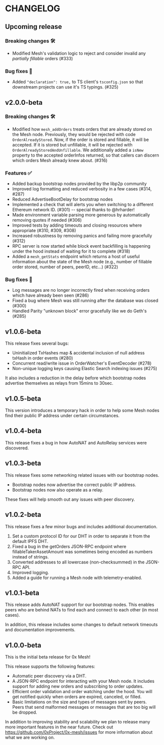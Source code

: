 # CHANGELOG

## Upcoming release

### Breaking changes 🛠 

- Modified Mesh's validation logic to reject and consider invalid any _partially fillable_ orders (#333)

### Bug fixes 🐞 

- Added `"declaration": true,` to TS client's `tsconfig.json` so that downstream projects can use it's TS typings. (#325)


## v2.0.0-beta

### Breaking changes 🛠 

- Modified how `mesh_addOrders` treats orders that are already stored on the Mesh node. Previously, they would be rejected with code `OrderAlreadyStored`. Now, if the order is stored and fillable, it will be accepted. If it is stored but unfillable, it will be rejected with `OrderAlreadyStoredAndUnfillable`. We additionally added a `isNew` property to the accepted orderInfos returned, so that callers can discern which orders Mesh already knew about. (#316)

### Features ✅ 

- Added backup bootstrap nodes provided by the libp2p community
- Improved log formatting and reduced verbosity in a few cases (#314, #287)
- Reduced AdvertiseBootDelay for bootstrap nodes
- Implemented a check that will alerts you when switching to a different Ethereum network ID. (#301) -- special thanks to @hrharder!
- Made environment variable parsing more generous by automatically removing quotes if needed (#306)
- Improved tests by adding timeouts and closing resources where appropriate (#310, #309, #308)
- Increased robustness by removing panics and failing more gracefully (#312)
- RPC server is now started while block event backfilling is happening under the hood instead of waiting for it to complete (#318)
- Added a `mesh_getStats` endpoint which returns a host of useful information about the state of the Mesh node (e.g., number of fillable order stored, number of peers, peerID, etc...) (#322)

### Bug fixes 🐞 

- Log messages are no longer incorrectly fired when receiving orders which have already been seen (#286)
- Fixed a bug where Mesh was still running after the database was closed (#300)
- Handled Parity "unknown block" error gracefully like we do Geth's (#285)

## v1.0.6-beta

This release fixes several bugs:

- Uninitialized TxHashes map & accidental inclusion of null address txHash in order events (#280)
- Concurrent read/write issue in OrderWatcher's EventDecoder (#278)
- Non-unique logging keys causing Elastic Search indexing issues (#275)

It also includes a reduction in the delay before which bootstrap nodes advertise themselves as relays from 15mins to 30sec.

## v1.0.5-beta

This version introduces a temporary hack in order to help some Mesh nodes find their public IP address under certain circumstances.

## v1.0.4-beta

This release fixes a bug in how AutoNAT and AutoRelay services were discovered.

## v1.0.3-beta

This release fixes some networking related issues with our bootstrap nodes.

- Bootstrap nodes now advertise the correct public IP address.
- Bootstrap nodes now also operate as a relay.

These fixes will help smooth out any issues with peer discovery.

## v1.0.2-beta

This release fixes a few minor bugs and includes additional documentation.

1. Set a custom protocol ID for our DHT in order to separate it from the default IPFS DHT.
2. Fixed a bug in the getOrders JSON-RPC endpoint where fillableTakerAssetAmount was sometimes being encoded as numbers instead of strings.
3. Converted addresses to all lowercase (non-checksummed) in the JSON-RPC API.
4. Improved logging.
5. Added a guide for running a Mesh node with telemetry-enabled.


## v1.0.1-beta

This release adds AutoNAT support for our bootstrap nodes. This enables peers who are behind NATs to find each and connect to each other (in most cases).

In addition, this release includes some changes to default network timeouts and documentation improvements.

## v1.0.0-beta

This is the initial beta release for 0x Mesh!

This release supports the following features:

- Automatic peer discovery via a DHT.
- A JSON-RPC endpoint for interacting with your Mesh node. It includes support for adding new orders and subscribing to order updates.
- Efficient order validation and order watching under the hood. You will get notified quickly when orders are expired, canceled, or filled.
- Basic limitations on the size and types of messages sent by peers. Peers that send malformed messages or messages that are too big will be dropped.

In addition to improving stability and scalability we plan to release many more important features in the near future. Check out https://github.com/0xProject/0x-mesh/issues for more information about what we are working on.
